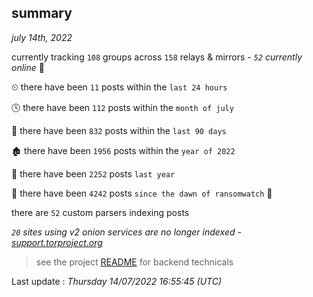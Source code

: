 
## summary
_july 14th, 2022_

currently tracking `108` groups across `158` relays & mirrors - _`52` currently online_ 📡

⏲ there have been `11` posts within the `last 24 hours`

🕓 there have been `112` posts within the `month of july`

📅 there have been `832` posts within the `last 90 days`

🏚 there have been `1956` posts within the `year of 2022`

🚀 there have been `2252` posts `last year`

🦕 there have been `4242` posts `since the dawn of ransomwatch` 🐣

there are `52` custom parsers indexing posts

_`20` sites using v2 onion services are no longer indexed - [support.torproject.org](https://support.torproject.org/onionservices/v2-deprecation/)_

> see the project [README](https://github.com/jmousqueton/ransomwatch#readme) for backend technicals



Last update : _Thursday 14/07/2022 16:55:45 (UTC)_

